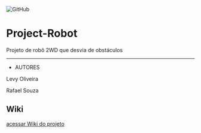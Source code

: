 ![GitHub](https://img.shields.io/github/license/rafaasouza/senac-tat?style=for-the-badge)

# Project-Robot
Projeto de robô 2WD que desvia de obstáculos


_____________________________________________

* AUTORES
  
Levy Oliveira

Rafael Souza

## Wiki
[acessar Wiki do projeto](https://github.com/rafaasouza/Project-Robot/wiki)
